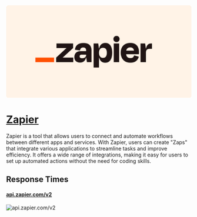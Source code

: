[![Visit Zapier](imagePreview.jpg)](https://zapier.com)

# [Zapier](https://zapier.com)

Zapier is a tool that allows users to connect and automate workflows between different apps and services. With Zapier, users can create "Zaps" that integrate various applications to streamline tasks and improve efficiency. It offers a wide range of integrations, making it easy for users to set up automated actions without the need for coding skills.

## Response Times

#### [api.zapier.com/v2](https://api.zapier.com/v2)

![api.zapier.com/v2](response-time-charts/api.zapier.com%2Fv2.png)
